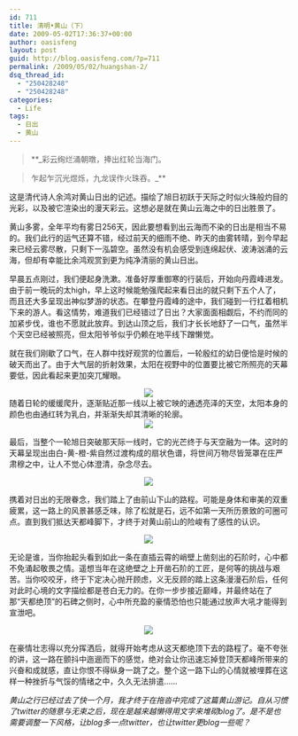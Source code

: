 ```yaml
---
id: 711
title: 清明•黄山（下）
date: 2009-05-02T17:36:37+00:00
author: oasisfeng
layout: post
guid: http://blog.oasisfeng.com/?p=711
permalink: /2009/05/02/huangshan-2/
dsq_thread_id:
  - "250428248"
  - "250428248"
categories:
  - Life
tags:
  - 日出
  - 黄山
---
```

> **_彩云绚烂涌朝暾，捧出红轮当海门。
  
> 乍起乍沉光煜烁，九龙误作火珠吞。_**

这是清代诗人余鸿对黄山日出的记述。描绘了旭日初跃于天际之时似火珠般灼目的光彩，以及被它渲染出的漫天彩云。这想必是就在黄山云海之中的日出胜景了。

黄山多雾，全年平均有雾日256天，因此要想看到出云海而不染的日出是相当不易的。我们此行的运气还算不错，经过前天的细雨不绝、昨天的由雾转晴，到今早起来已经云雾尽散，只剩下一泓碧空。虽然没有机会感受到连绵起伏、波涛汹涌的云海，但却有幸能比余鸿观赏到更为纯净清丽的黄山日出。

早晨五点刚过，我们便起身洗漱。准备好厚重御寒的行装后，开始向丹霞峰进发。由于前一晚玩的太high，早上这时候能勉强爬起来看日出的就只剩下五个人了，而且还大多呈现出神似梦游的状态。在攀登丹霞峰的途中，我们碰到一行扛着相机下来的游人。看这情势，难道我们已经错过了日出？大家面面相觑后，不约而同的加紧步伐，谁也不愿就此放弃。到达山顶之后，我们才长长地舒了一口气，虽然半个天空已经被照亮，但太阳爷爷似乎仍赖在地平线下蹭懒觉。

就在我们刚歇了口气，在人群中找好观赏的位置后，一轮殷红的幼日便恰是时候的破天而出了。由于大气层的折射效果，太阳在视野中的位置要比被它所照亮的天幕要低，因此看起来更加突兀耀眼。

<center>
  <a href="http://picasaweb.google.com/lh/photo/oRdV9XWJj24lpjrYDcj0gg?feat=embedwebsite" target="_blank"><img src="https://lh5.ggpht.com/_OwQQiQxJrDY/SdoeOU21qEI/AAAAAAAACwo/perclSMcFw8/s400/DSCF3912.JPG" /></a>
</center>

<!--more-->随着日轮的缓缓爬升，逐渐贴近那一线以上被它映的通透亮泽的天空，太阳本身的颜色也由通红转为乳白，并渐渐失却其清晰的轮廓。

<center>
  <a href="http://picasaweb.google.com/lh/photo/tI0-j50ef7vusvfC0AZThA?feat=embedwebsite" target="_blank"><img src="https://lh3.ggpht.com/_OwQQiQxJrDY/SdoePG04mwI/AAAAAAAACww/icE1B8iAXd8/s400/DSCF3918.JPG" /></a>
</center>

最后，当整个一轮旭日突破那天际一线时，它的光芒终于与天空融为一体。这时的天幕呈现出由白-黄-橙-紫自然过渡构成的扇状色谱，将世间万物尽皆笼罩在庄严肃穆之中，让人不觉心体澄清，杂念尽去。

<center>
  <a href="http://picasaweb.google.com/lh/photo/3g5lKg4aDFOJR4VX23a8TA?feat=embedwebsite" target="_blank"><img src="https://lh5.ggpht.com/_OwQQiQxJrDY/SelJRHsX1II/AAAAAAAAC04/iJNp1ftYzeQ/s400/IMG_0725.jpg" /></a>
</center>

携着对日出的无限眷念，我们踏上了由前山下山的路程。可能是身体和审美的双重疲累，这一路上的风景甚感乏味，除了松就是石，远不如第一天所历景致的可圈可点。直到我们抵达天都峰脚下，才终于对黄山前山的险峻有了感性的认识。

<center>
  <a href="http://picasaweb.google.com/lh/photo/FtXiV_KfeB-mSk4t3pbKyQ?feat=embedwebsite" target="_blank"><img src="https://lh4.ggpht.com/_OwQQiQxJrDY/Sdoedw161hI/AAAAAAAACxo/WIwDUoCNF3Y/s400/DSCF3960.JPG" /></a>
</center>

无论是谁，当你抬起头看到如此一条在直插云霄的峭壁上凿刻出的石阶时，心中都不免涌起敬畏之情。遥想当年在这绝壁之上开凿石阶的工匠，是何等的挑战与艰苦。当你咬咬牙，终于下定决心抛开顾虑，义无反顾的踏上这条漫漫石阶后，任何对此时心境的文字描绘都是苍白无力的。在你一步步接近巅峰，并最终站在了那“天都绝顶”的石碑之侧时，心中所充盈的豪情恐怕也只能通过放声大吼才能得到宣泄吧。

<center>
  <a href="http://picasaweb.google.com/lh/photo/FGoojkmNqYn9vvXdvoOuAA?feat=embedwebsite" target="_blank"><img src="https://lh3.ggpht.com/_OwQQiQxJrDY/SdoekO5IF7I/AAAAAAAACyI/bvd9P66EvCw/s400/DSCF3969.JPG" /></a>
</center>

在豪情壮志得以充分挥洒后，就得开始考虑从这天都绝顶下去的路程了。毫不夸张的讲，这一路在颤抖中迤逦而下的感觉，绝对会让你迅速忘掉登顶天都峰所带来的兴奋和成就感，直让你恨不得纵身一跳了之。整个这一路下山的心情就被埋葬在这样一种挫折与气馁的情绪之中，久久无法排遣……

_黄山之行已经过去了快一个月，我才终于在拖沓中完成了这篇黄山游记。自从习惯了twitter的随意与无束之后，现在是越来越懒得用文字来堆砌blog了。是不是也需要调整一下风格，让blog多一点twitter，也让twitter更blog一些呢？_